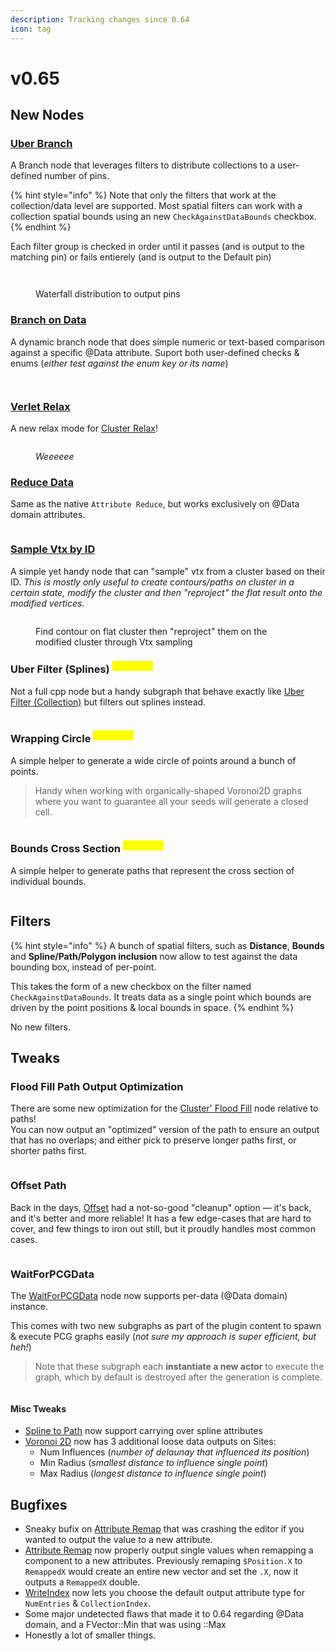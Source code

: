 ```yaml
---
description: Tracking changes since 0.64
icon: tag
---
```


# v0.65

## New Nodes

### [Uber Branch](../../node-library/quality-of-life/uber-branch.md)

A Branch node that leverages filters to distribute collections to a user-defined number of pins.

{% hint style="info" %}
Note that only the filters that work at the collection/data level are supported. Most spatial filters can work with a collection spatial bounds using an new `CheckAgainstDataBounds` checkbox.
{% endhint %}

Each filter group is checked in order until it passes (and is output to the matching pin) or fails entierely (and is output to the Default pin)

<figure><img src="../../.gitbook/assets/image (54).png" alt=""><figcaption></figcaption></figure>

<figure><img src="../../.gitbook/assets/image (55).png" alt=""><figcaption><p>Waterfall distribution to output pins</p></figcaption></figure>

### [Branch on Data](../../node-library/quality-of-life/branch-on-data.md)

A dynamic branch node that does simple numeric or text-based comparison against a specific @Data attribute. Suport both user-defined checks & enums (_either test against the enum key or its name_)

<figure><img src="../../.gitbook/assets/image (52).png" alt=""><figcaption></figcaption></figure>

<figure><img src="../../.gitbook/assets/image (2) (1) (1) (1) (1) (1) (1).png" alt=""><figcaption></figcaption></figure>

### [Verlet Relax](../../node-library/clusters/relax-cluster/verlet.md)

A new relax mode for [Cluster Relax](../../node-library/clusters/relax-cluster/)!

<figure><img src="../../.gitbook/assets/verlet.gif" alt=""><figcaption><p><em>Weeeeee</em></p></figcaption></figure>



### [Reduce Data](../../node-library/metadata/reduce-data.md)

Same as the native `Attribute Reduce`, but works exclusively on @Data domain attributes.

<figure><img src="../../.gitbook/assets/image (51).png" alt=""><figcaption></figcaption></figure>

### [Sample Vtx by ID](../../node-library/sampling/vtx-by-id.md)

A simple yet handy node that can "sample" vtx from a cluster based on their ID. _This is mostly only useful to create contours/paths on cluster in a certain state, modify the cluster and then "reproject" the flat result onto the modified vertices._

<figure><img src="../../.gitbook/assets/image (6) (1).png" alt=""><figcaption><p>Find contour on flat cluster then "reproject" them on the modified cluster through Vtx sampling</p></figcaption></figure>

### Uber Filter (Splines) <sup><mark style="color:yellow;">Subgraph<mark style="color:yellow;"></sup>

Not a full cpp node but a handy subgraph that behave exactly like [Uber Filter (Collection)](../../node-library/filters/uber-filter-collection.md) but filters out splines instead.

<figure><img src="../../.gitbook/assets/image (50).png" alt=""><figcaption></figcaption></figure>

### Wrapping Circle <sup><mark style="color:yellow;">Subgraph<mark style="color:yellow;"></sup>

A simple helper to generate a wide circle of points around a bunch of points.

> Handy when working with organically-shaped Voronoi2D graphs where you want to guarantee all your seeds will generate a closed cell.

<figure><img src="../../.gitbook/assets/image (5) (1) (1) (1).png" alt=""><figcaption></figcaption></figure>

### Bounds Cross Section <sup><mark style="color:yellow;">Subgraph<mark style="color:yellow;"></sup>

A simple helper to generate paths that represent the cross section of individual bounds.

<figure><img src="../../.gitbook/assets/image (4) (1) (1) (1).png" alt=""><figcaption></figcaption></figure>

## Filters

{% hint style="info" %}
A bunch of spatial filters, such as **Distance**, **Bounds** and **Spline/Path/Polygon inclusion**  now allow to test against the data bounding box, instead of per-point.&#x20;

This takes the form of a new checkbox on the filter named `CheckAgainstDataBounds`. It treats data as a single point which bounds are driven by the point positions & local bounds in space.
{% endhint %}

No new filters.

## Tweaks

### Flood Fill Path Output Optimization

There are some new optimization for the [Cluster' Flood Fill](../../node-library/clusters/flood-fill/) node relative to paths!\
You can now output an "optimized" version of the path to ensure an output that has no overlaps; and either pick to preserve longer paths first, or shorter paths first.

<figure><img src="../../.gitbook/assets/image (11) (1).png" alt=""><figcaption></figcaption></figure>

### Offset Path

Back in the days, [Offset](../../node-library/paths/offset.md) had a not-so-good "cleanup" option — it's back, and it's better and more reliable! It has a few edge-cases that are hard to cover, and few things to iron out still, but it proudly handles most common cases.

<figure><img src="../../.gitbook/assets/image (9) (1).png" alt=""><figcaption></figcaption></figure>

### WaitForPCGData

The [WaitForPCGData](../../node-library/misc/wait-for-pcg-data.md) node now supports per-data (@Data domain) instance.&#x20;

This comes with two new subgraphs as part of the plugin content to spawn & execute PCG graphs easily (_not sure my approach is super efficient, but heh!_)

> Note that these subgraph each **instantiate a new actor** to execute the graph, which by default is destroyed after the generation is complete.

<figure><img src="../../.gitbook/assets/image (10) (1).png" alt=""><figcaption></figcaption></figure>

#### Misc Tweaks

* [Spline to Path](../../node-library/paths/spline-to-path.md) now support carrying over spline attributes
* [Voronoi 2D](../../node-library/clusters/diagrams/voronoi-2d.md) now has 3 additional loose data outputs on Sites:
  * Num Influences (_number of delaunay that influenced its position_)
  * Min Radius (_smallest distance to influence single point_)
  * Max Radius (_longest distance to influence single point_)

## Bugfixes

* Sneaky bufix on [Attribute Remap](../../node-library/metadata/attribute-remap.md) that was crashing the editor if you wanted to output the value to a new attribute.
* [Attribute Remap](../../node-library/metadata/attribute-remap.md) now properly output single values when remapping a component to a new attributes. Previously remaping `$Position.X` to `RemappedX` would create an entire new vector and set the `.X`, now it outputs a `RemappedX` double.
* [WriteIndex](../../node-library/metadata/write-index.md) now lets you choose the default output attribute type for `NumEntries` & `CollectionIndex`.
* Some major undetected flaws that made it to 0.64 regarding @Data domain, and a FVector::Min that was using ::Max&#x20;
* Honestly a lot of smaller things.

